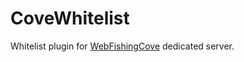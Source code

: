 # CoveWhitelist
 Whitelist plugin for [WebFishingCove](https://github.com/DrMeepso/WebFishingCove) dedicated server.
